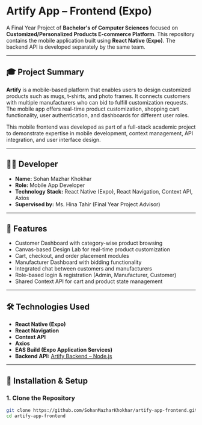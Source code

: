 # Artify App – Frontend (Expo)

A Final Year Project of **Bachelor's of Computer Sciences** focused on **Customized/Personalized Products E-commerce Platform**. This repository contains the mobile application built using **React Native (Expo)**. The backend API is developed separately by the same team.

---

## 🎓 Project Summary

**Artify** is a mobile-based platform that enables users to design customized products such as mugs, t-shirts, and photo frames. It connects customers with multiple manufacturers who can bid to fulfill customization requests. The mobile app offers real-time product customization, shopping cart functionality, user authentication, and dashboards for different user roles.

This mobile frontend was developed as part of a full-stack academic project to demonstrate expertise in mobile development, context management, API integration, and user interface design.

---

## 👨‍💻 Developer

- **Name:** Sohan Mazhar Khokhar  
- **Role:** Mobile App Developer  
- **Technology Stack:** React Native (Expo), React Navigation, Context API, Axios  
- **Supervised by:** Ms. Hina Tahir (Final Year Project Advisor)

---

## 📱 Features

- Customer Dashboard with category-wise product browsing
- Canvas-based Design Lab for real-time product customization
- Cart, checkout, and order placement modules
- Manufacturer Dashboard with bidding functionality
- Integrated chat between customers and manufacturers
- Role-based login & registration (Admin, Manufacturer, Customer)
- Shared Context API for cart and product state management

---

## 🛠 Technologies Used

- **React Native (Expo)**
- **React Navigation**
- **Context API**
- **Axios**
- **EAS Build (Expo Application Services)**
- **Backend API:** [Artify Backend – Node.js](https://github.com/SohanMazharKhokhar/artify-backend)

---

## 🚀 Installation & Setup

### 1. Clone the Repository

```bash
git clone https://github.com/SohanMazharKhokhar/artify-app-frontend.git
cd artify-app-frontend
